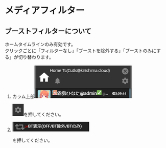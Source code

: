 # メディアフィルター

## ブーストフィルターについて

ホームタイムラインのみ有効です。  
クリックごとに「フィルターなし」「ブーストを除外する」「ブーストのみにする」が切り替わります。

1. カラム上部![timeline4](/media/timeline4.png)  

   ![timeline8](/media/timeline8.png)を押してください。

2. ![timeline30](/media/timeline30.png)  

   を押してください。

